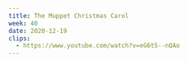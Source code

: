 ```yaml
---
title: The Muppet Christmas Carol
week: 40
date: 2020-12-19
clips:
  - https://www.youtube.com/watch?v=eG6t5--nQAo
---
```


